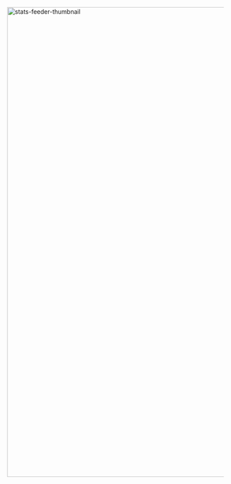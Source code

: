 <img width="1092" alt="stats-feeder-thumbnail" src="https://user-images.githubusercontent.com/53117589/200140274-15d1967d-5be2-4f87-bd5e-f1c4d0a36256.png">
